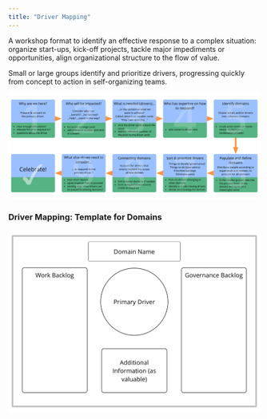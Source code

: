 ```yaml
---
title: "Driver Mapping"
---
```



A workshop format to identify an effective response to a complex situation: organize start-ups, kick-off projects, tackle major impediments or opportunities, align organizational structure to the flow of value.

Small or large groups identify and prioritize drivers, progressing quickly from concept to action in self-organizing teams.




![inline,fit](img/facilitation-guides/driver-mapping-fg-print.png)


### Driver Mapping: Template for Domains 

![inline,fit](img/templates/domain-template.png)
